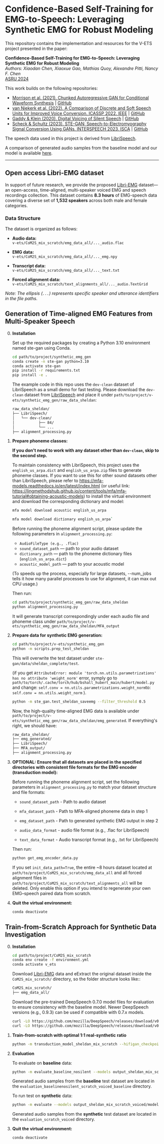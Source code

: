 # Confidence-Based Self-Training for EMG-to-Speech: Leveraging Synthetic EMG for Robust Modeling

This repository contains the implementation and resources for the V-ETS project presented in the paper:

**Confidence-Based Self-Training for EMG-to-Speech: Leveraging Synthetic EMG for Robust Modeling**  
*Authors: Xiaodan Chen, Xiaoxue Gao, Mathias Quoy, Alexandre Pitti, Nancy F. Chen*  
[ASRU 2024](http://dx.doi.org/10.48550/arXiv.2506.11862) 

This work builds on the following repositories:  
- [Morrison et al. (2021). Chunked Autoregressive GAN for Conditional Waveform Synthesis](https://doi.org/10.48550/ARXIV.2110.10139) | [GitHub](https://github.com/descriptinc/cargan)
- [van Niekerk et al. (2022). A Comparison of Discrete and Soft Speech Units for Improved Voice Conversion. ICASSP 2022. IEEE](https://doi.org/10.1109/icassp43922.2022.9746484) | [GitHub](https://github.com/bshall/soft-vc)
- [Gaddy & Klein (2020). Digital Voicing of Silent Speech](https://doi.org/10.48550/ARXIV.2010.02960) | [GitHub](https://github.com/dgaddy/silent_speech)
- [Scheck & Schultz (2023). STE-GAN: Speech-to-Electromyography Signal Conversion Using GANs. INTERSPEECH 2023. ISCA](https://doi.org/10.21437/interspeech.2023-174) | [GitHub](https://github.com/scheck-k/ste-gan/)


The speech data used in this project is derived from [LibriSpeech](https://doi.org/10.1109/icassp.2015.7178964).

A comparison of generated audio samples from the baseline model and our model is available [here](https://xiaodanchensheldan.github.io/v-ets/).



---
## Open access Libri-EMG dataset
In support of future research, we provide the proposed [Libri-EMG](https://zenodo.org/records/16788832) dataset—an open-access, time-aligned, multi-speaker voiced EMG and speech recordings collection. This dataset contains **8.3 hours** of EMG-speech data covering a diverse set of **1,532 speakers** across both male and female categories.

### Data Structure
The dataset is organized as follows:

- **Audio data:**  
  `v-ets/CoM2S_mix_scratch/emg_data_all/..._audio.flac`

- **EMG data:**  
  `v-ets/CoM2S_mix_scratch/emg_data_all/..._emg.npy`

- **Transcript data:**  
  `v-ets/CoM2S_mix_scratch/emg_data_all/..._text.txt`

- **Forced alignment data:**  
  `v-ets/CoM2S_mix_scratch/text_alignments_all/..._audio.TextGrid`

*Note: The ellipsis (`...`) represents specific speaker and utterance identifiers in the file paths.*


## Generation of Time-aligned EMG Features from Multi-Speaker Speech
0. **Installation**

    Set up the required packages by creating a Python 3.10 environment named ste-gan using Conda.
    ```bash
    cd path/to/project/synthetic_emg_gen
    conda create -n ste-gan python=3.10
    conda activate ste-gan
    pip install -r requirements.txt
    pip install -e .
    ```

    The example code in this repo uses the `dev-clean` dataset of LibriSpeech as a small demo for fast testing. Please download the `dev-clean` dataset from [LibriSpeech](https://www.openslr.org/12) and place it under `path/to/project/v-ets/synthetic_emg_gen/raw_data_sheldan`:
    ```bash
    raw_data_sheldan/
    ├── LibriSpeech/
    │   └── dev-clean/
    │           ├── 84/
    │           └── ...
    ├── alignment_processing.py
    ```
    

1. **Prepare phoneme classes:**

    **If you don't need to work with any dataset other than `dev-clean`, skip to the second step.**


    To maintain consistency with LibriSpeech, this project uses the `english_us_arpa.dict` and `english_us_arpa.zip` files to generate phoneme classes. If you want to use this for other sound datasets other than LibriSpeech, please refer to https://mfa-models.readthedocs.io/en/latest/index.html (or useful link: https://lingmethodshub.github.io/content/tools/mfa/mfa-tutorial#obtaining-acoustic-models) to install the virtual environment and download the corresponding dictionary and model:

    ```bash
    mfa model download acoustic english_us_arpa
    ```

    ```bash
    mfa model download dictionary english_us_arpa`
    ```

    Before running the phoneme alignment script, please update the following parameters in `alignment_processing.py`:

    - `AudioFileType (e.g., .flac)`
    - `sound_dataset_path` — path to your audio dataset  
    - `dictionary_path` — path to the phoneme dictionary files (`english_us_arpa.dict`)  
    - `acoustic_model_path` — path to your acoustic model  

    (To speeds up the process, especially for large datasets, --num_jobs tells it how many parallel processes to use for alignment, it can max out CPU usage.)
    

    Then run:
    ```bash
    cd path/to/project/synthetic_emg_gen/raw_data_sheldan
    python alignment_processing.py
    ```
    It will generate transcript correspondingly under each audio file and phoneme class under `path/to/project/v-ets/synthetic_emg_gen/raw_data_sheldan/MFA_output` 



2. **Prepare data for synthetic EMG generation:**

    ```bash
    cd path/to/project/v-ets/synthetic_emg_gen
    python -m scripts.prep_test_sheldan
    ```
    This will overwrite the test dataset under `ste-gan/data/sheldan_complete/test`.

    (if you get `AttributeError: module 'torch.nn.utils.parametrizations' has no attribute 'weight_norm'` error, symply go to `path/to/torch/.cache/torch/hub/bshall_hubert_main/hubert/model.py` and change: `self.conv = nn.utils.parametrizations.weight_norm`to: `self.conv = nn.utils.weight_norm` ).

    ```bash
    python -m ste_gan.test_sheldan_saveemg --filter_threshold 0.5
    ```

    Now, the high-quality time-aligned EMG data is available under `path/to/project/v-ets/synthetic_emg_gen/raw_data_sheldan/emg_generated`. If everything's right, we should have:
    ```bash
    raw_data_sheldan/
    ├── emg_generated/
    ├── LibriSpeech/
    ├── MFA_output/
    ├── alignment_processing.py
    ```


3. **OPTIONAL: Ensure that all datasets are placed in the specified directories with consistent file formats for the EMG encoder (transduction model):**


    Before running the phoneme alignment script, set the following parameters in `alignment_processing.py` to match your dataset structure and file formats:

    - `sound_dataset_path` - Path to audio dataset
    - `mfa_dataset_path` - Path to MFA-aligned phoneme data in step 1
    - `emg_dataset_path` - Path to generated synthetic EMG output in step 2

    - `audio_data_format` - audio file format (e.g., .flac for LibriSpeech)
    - `text_data_format` - Audio transcript format (e.g., .txt for LibriSpeech)  

    Then run:
    ```bash
    python get_emg_encoder_data.py
    ```
    
    If you set `init_data_path=True`, the entire ~8 hours dataset located at `path/to/project/CoM2S_mix_scratch/emg_data_all` and all forced alignment files in `path/to/project/CoM2S_mix_scratch/text_alignments_all` will be deleted.
    Only enable this option if you intend to regenerate your own EMG–speech paired data from scratch.

4. **Quit the virtual environment:**
    ```bash
    conda deactivate
    ```

## Train-from-Scratch Approach for Synthetic Data Investigation
0. **Installation**
    ```bash
    cd path/to/project/CoM2S_mix_scratch
    conda env create -f environment.yml
    conda activate v_ets
    ```
    Download [Libri-EMG](https://zenodo.org/records/16788832) data and eExtract the original dataset inside the `CoM2S_mix_scratch/` directory, so the folder structure looks like::
    ```bash
    CoM2S_mix_scratch/
    ├── emg_data_all/
    ```

    Download the pre-trained DeepSpeech 0.7.0 model files for evaluation to ensure consistency with the baseline model. Newer DeepSpeech versions (e.g., 0.9.3) can be used if compatible with 0.7.x models.
    ```bash
    curl -LO https://github.com/mozilla/DeepSpeech/releases/download/v0.7.0/deepspeech-0.7.0-models.pbmm
    curl -LO https://github.com/mozilla/DeepSpeech/releases/download/v0.7.0/deepspeech-0.7.0-models.scorer
    ```
    
1. **Train-from-scratch with optimal 1:1 real-synthetic ratio**
    ```bash
    python -m transduction_model_sheldan_mix_scratch --hifigan_checkpoint hifigan_finetuned/checkpoint
    ```

2. **Evaluation**

    To evaluate on **baseline** data:
    ```bash
    python -m evaluate_baseline_nosilent --models output_sheldan_mix_scratch_voiced/model.pt --hifigan_checkpoint hifigan_finetuned/checkpoint --output_directory evaluation_baselinenosilent_scratch_voiced_baseline
    ```
    Generated audio samples from the **baseline** test dataset are located in the `evaluation_baselinenosilent_scratch_voiced_baseline` directory.

    To run test on **synthetic** data:
    ```bash
    python -m evaluate --models output_sheldan_mix_scratch_voiced/model.pt --hifigan_checkpoint hifigan_finetuned/checkpoint --output_directory evaluation_scratch_voiced
    ```
    Generated audio samples from the **synthetic** test dataset are located in the `evaluation_scratch_voiced` directory.

3. **Quit the virtual environment:**
    ```bash
    conda deactivate
    ```



